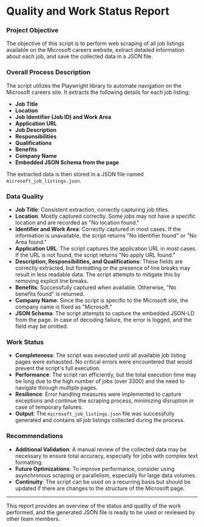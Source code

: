 # Quality and Work Status Report

### **Project Objective**
The objective of this script is to perform web scraping of all job listings available on the Microsoft careers website, extract detailed information about each job, and save the collected data in a JSON file.

### **Overall Process Description**
The script utilizes the Playwright library to automate navigation on the Microsoft careers site. It extracts the following details for each job listing:

- **Job Title**
- **Location**
- **Job Identifier (Job ID) and Work Area**
- **Application URL**
- **Job Description**
- **Responsibilities**
- **Qualifications**
- **Benefits**
- **Company Name**
- **Embedded JSON Schema from the page**

The extracted data is then stored in a JSON file named `microsoft_job_listings.json`.

### **Data Quality**
- **Job Title**: Consistent extraction, correctly capturing job titles.
- **Location**: Mostly captured correctly. Some jobs may not have a specific location and are recorded as "No location found."
- **Identifier and Work Area**: Correctly captured in most cases. If the information is unavailable, the script returns "No Identifier found" or "No Area found."
- **Application URL**: The script captures the application URL in most cases. If the URL is not found, the script returns "No apply URL found."
- **Description, Responsibilities, and Qualifications**: These fields are correctly extracted, but formatting or the presence of line breaks may result in less readable data. The script attempts to mitigate this by removing explicit line breaks.
- **Benefits**: Successfully captured when available. Otherwise, "No benefits found" is returned.
- **Company Name**: Since the script is specific to the Microsoft site, the company name is fixed as "Microsoft."
- **JSON Schema**: The script attempts to capture the embedded JSON-LD from the page. In case of decoding failure, the error is logged, and the field may be omitted.

### **Work Status**
- **Completeness**: The script was executed until all available job listing pages were exhausted. No critical errors were encountered that would prevent the script's full execution.
- **Performance**: The script ran efficiently, but the total execution time may be long due to the high number of jobs (over 3300) and the need to navigate through multiple pages.
- **Resilience**: Error handling measures were implemented to capture exceptions and continue the scraping process, minimizing disruption in case of temporary failures.
- **Output**: The `microsoft_job_listings.json` file was successfully generated and contains all job listings collected during the process.

### **Recommendations**
- **Additional Validation**: A manual review of the collected data may be necessary to ensure total accuracy, especially for jobs with complex text formatting.
- **Future Optimizations**: To improve performance, consider using asynchronous scraping or parallelism, especially for large data volumes.
- **Continuity**: The script can be used on a recurring basis but should be updated if there are changes to the structure of the Microsoft page.

---

This report provides an overview of the status and quality of the work performed, and the generated JSON file is ready to be used or reviewed by other team members.
